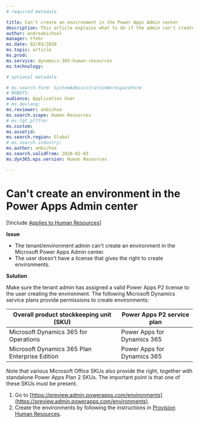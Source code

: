 ```yaml
---
# required metadata

title: Can't create an environment in the Power Apps Admin center
description: This article explains what to do if the admin can't create an environment in the Microsoft Power Apps Admin center.
author: andreabichsel
manager: tfehr
ms.date: 02/03/2020
ms.topic: article
ms.prod: 
ms.service: dynamics-365-human-resources
ms.technology: 

# optional metadata

# ms.search.form: SystemAdministrationWorkspaceForm
# ROBOTS: 
audience: Application User
# ms.devlang: 
ms.reviewer: anbichse
ms.search.scope: Human Resources
# ms.tgt_pltfrm: 
ms.custom: 
ms.assetid: 
ms.search.region: Global
# ms.search.industry: 
ms.author: anbichse
ms.search.validFrom: 2020-02-03
ms.dyn365.ops.version: Human Resources

---
```


# Can't create an environment in the Power Apps Admin center

[!include [Applies to Human Resources](../includes/applies-to-hr.md)]

**Issue**

- The tenant/environment admin can't create an environment in the Microsoft Power Apps Admin center.
- The user doesn't have a license that gives the right to create environments.

**Solution**

Make sure the tenant admin has assigned a valid Power Apps P2 license to the user creating the environment. The following Microsoft Dynamics service plans provide permissions to create environments:

| Overall product stockkeeping unit (SKU)       | Power Apps P2 service plan  |
|------------------------------------------------|----------------------------|
| Microsoft Dynamics 365 for Operations          | Power Apps for Dynamics 365 |
| Microsoft Dynamics 365 Plan Enterprise Edition | Power Apps for Dynamics 365 |

Note that various Microsoft Office SKUs also provide the right, together with standalone Power Apps Plan 2 SKUs. The important point is that one of these SKUs must be present.

1. Go to [https://preview.admin.powerapps.com/environments](https://preview.admin.powerapps.com/environments).
2. Create the environments by following the instructions in [Provision Human Resources](https://docs.microsoft.com/dynamics365/unified-operations/talent/provisioning-talent).
